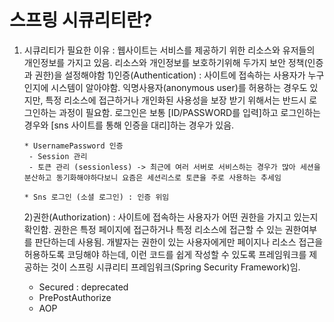 # 스프링 시큐리티란? 
1. 시큐리티가 필요한 이유 : 
웹사이트는 서비스를 제공하기 위한 리소스와 유저들의 개인정보를 가지고 있음. 리소스와 개인정보를 보호하기위해 두가지 보안 정책(인증과 권한)을 설정해야함 
    1)인증(Authentication) : 사이트에 접속하는 사용자가 누구인지에 시스템이 알아야함. 익명사용자(anonymous user)를 허용하는 경우도 있지만, 특정 리소스에 접근하거나 개인화된 사용성을 보장 받기 위해서는 반드시 로그인하는 과정이 필요함.
    로그인은 보통 [ID/PASSWORD를 입력]하고 로그인하는 경우와 [sns 사이트를 통해 인증을 대리]하는 경우가 있음.
                                   
       * UsernamePassword 인증
        - Session 관리
        - 토큰 관리 (sessionless) -> 최근에 여러 서버로 서비스하는 경우가 많아 세션을 분산하고 동기화해야하다보니 요즘은 세션리스로 토큰을 주로 사용하는 추세임 
       
       * Sns 로그인 (소셜 로그인) : 인증 위임
    
    2)권한(Authorization) : 사이트에 접속하는 사용자가 어떤 권한을 가지고 있는지 확인함. 
    권한은 특정 페이지에 접근하거나 특정 리소스에 접근할 수 있는 권한여부를 판단하는데 사용됨. 개발자는 권한이 있는 사용자에게만 페이지나 리소스 접근을 허용하도록 코딩해야 하는데, 이런 코드를 쉽게 작성할 수 있도록 프레임워크를 제공하는 것이 스프링 시큐리티 프레임워크(Spring Security Framework)임.
                                              
      * Secured : deprecated
      * PrePostAuthorize
      * AOP
